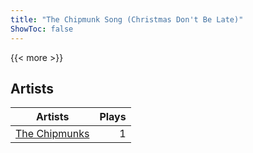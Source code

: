 ```yaml
---
title: "The Chipmunk Song (Christmas Don't Be Late)"
ShowToc: false
---
```


{{< more >}}

## Artists
Artists | Plays 
----- | -----: 
[The Chipmunks](/artists/the-chipmunks-29109) | 1

